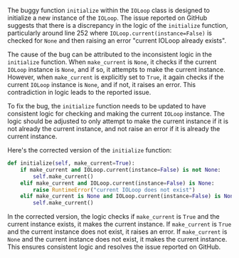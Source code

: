 The buggy function `initialize` within the `IOLoop` class is designed to initialize a new instance of the `IOLoop`. The issue reported on GitHub suggests that there is a discrepancy in the logic of the `initialize` function, particularly around line 252 where `IOLoop.current(instance=False)` is checked for `None` and then raising an error "current IOLoop already exists".

The cause of the bug can be attributed to the inconsistent logic in the `initialize` function. When `make_current` is `None`, it checks if the current `IOLoop` instance is `None`, and if so, it attempts to make the current instance. However, when `make_current` is explicitly set to `True`, it again checks if the current `IOLoop` instance is `None`, and if not, it raises an error. This contradiction in logic leads to the reported issue.

To fix the bug, the `initialize` function needs to be updated to have consistent logic for checking and making the current `IOLoop` instance. The logic should be adjusted to only attempt to make the current instance if it is not already the current instance, and not raise an error if it is already the current instance.

Here's the corrected version of the `initialize` function:

```python
def initialize(self, make_current=True):
    if make_current and IOLoop.current(instance=False) is not None:
        self.make_current()
    elif make_current and IOLoop.current(instance=False) is None:
        raise RuntimeError("current IOLoop does not exist")
    elif make_current is None and IOLoop.current(instance=False) is None:
        self.make_current()
```

In the corrected version, the logic checks if `make_current` is `True` and the current instance exists, it makes the current instance. If `make_current` is `True` and the current instance does not exist, it raises an error. If `make_current` is `None` and the current instance does not exist, it makes the current instance. This ensures consistent logic and resolves the issue reported on GitHub.
